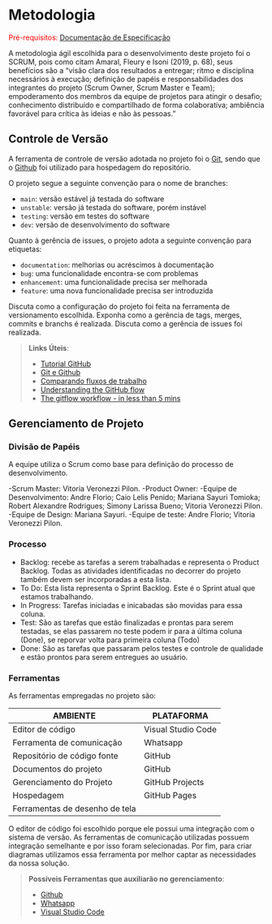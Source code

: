 
# Metodologia

<span style="color:red">Pré-requisitos: <a href="2-Especificação do Projeto.md"> Documentação de Especificação</a></span>

A metodologia ágil escolhida para o desenvolvimento deste projeto foi o SCRUM, pois como citam Amaral, Fleury e Isoni (2019, p. 68), seus benefícios são a “visão clara dos resultados a entregar; ritmo e disciplina necessários à execução; definição de papéis e responsabilidades dos integrantes do projeto (Scrum Owner, Scrum Master e Team); empoderamento dos membros da equipe de projetos para atingir o desafio; conhecimento distribuído e compartilhado de forma colaborativa; ambiência favorável para crítica às ideias e não às pessoas.”

## Controle de Versão

A ferramenta de controle de versão adotada no projeto foi o
[Git](https://git-scm.com/), sendo que o [Github](https://github.com)
foi utilizado para hospedagem do repositório.

O projeto segue a seguinte convenção para o nome de branches:

- `main`: versão estável já testada do software
- `unstable`: versão já testada do software, porém instável
- `testing`: versão em testes do software
- `dev`: versão de desenvolvimento do software

Quanto à gerência de issues, o projeto adota a seguinte convenção para
etiquetas:

- `documentation`: melhorias ou acréscimos à documentação
- `bug`: uma funcionalidade encontra-se com problemas
- `enhancement`: uma funcionalidade precisa ser melhorada
- `feature`: uma nova funcionalidade precisa ser introduzida

Discuta como a configuração do projeto foi feita na ferramenta de versionamento escolhida. Exponha como a gerência de tags, merges, commits e branchs é realizada. Discuta como a gerência de issues foi realizada.

> **Links Úteis**:
> - [Tutorial GitHub](https://guides.github.com/activities/hello-world/)
> - [Git e Github](https://www.youtube.com/playlist?list=PLHz_AreHm4dm7ZULPAmadvNhH6vk9oNZA)
>  - [Comparando fluxos de trabalho](https://www.atlassian.com/br/git/tutorials/comparing-workflows)
> - [Understanding the GitHub flow](https://guides.github.com/introduction/flow/)
> - [The gitflow workflow - in less than 5 mins](https://www.youtube.com/watch?v=1SXpE08hvGs)

## Gerenciamento de Projeto

### Divisão de Papéis

A equipe utiliza o Scrum como base para definição do processo de desenvolvimento.

-Scrum Master: Vitoria Veronezzi Pilon.
-Product Owner: 
-Equipe de Desenvolvimento: Andre Florio; Caio Lelis Penido; Mariana Sayuri Tomioka; Robert Alexandre Rodrigues; Simony Larissa Bueno; Vitoria Veronezzi Pilon.
-Equipe de Design: Mariana Sayuri. 
-Equipe de teste: Andre Florio; Vitoria Veronezzi Pilon. 

### Processo

- Backlog: recebe as tarefas a serem trabalhadas e representa o Product Backlog. Todas as atividades identificadas no decorrer do projeto também devem ser incorporadas a esta lista. 
- To Do: Esta lista representa o Sprint Backlog. Este é o Sprint atual que estamos trabalhando. 
- In Progress: Tarefas iniciadas e inicabadas são movidas para essa coluna.
- Test: São as tarefas que estão finalizadas e prontas para serem testadas, se elas passarem no teste podem ir para a última coluna (Done), se reporvar volta para primeira coluna (Todo)
- Done: São as tarefas que passaram pelos testes e controle de qualidade e estão prontos para serem entregues ao usuário.


### Ferramentas

As ferramentas empregadas no projeto são:

| AMBIENTE                            | PLATAFORMA                         |
|-------------------------------------|------------------------------------|
| Editor de código                    | Visual Studio Code                 | 
| Ferramenta de comunicação           | Whatsapp                           |
| Repositório de código fonte         | GitHub                             |
| Documentos do projeto               | GitHub                             |
| Gerenciamento do Projeto            | GitHub Projects                    | 
| Hospedagem                          | GitHub Pages                       | 
| Ferramentas de desenho de tela      |                                    | 


O editor de código foi escolhido porque ele possui uma integração com o
sistema de versão. As ferramentas de comunicação utilizadas possuem
integração semelhante e por isso foram selecionadas. Por fim, para criar
diagramas utilizamos essa ferramenta por melhor captar as
necessidades da nossa solução.

> **Possíveis Ferramentas que auxiliarão no gerenciamento**: 
> - [Github](https://github.com/)
> - [Whatsapp](https://www.whatsapp.com/)
> - [Visual Studio Code](https://code.visualstudio.com/) 
